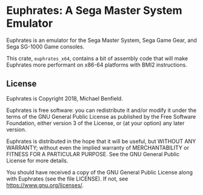 # Euphrates: A Sega Master System Emulator

Euphrates is an emulator for the Sega Master System, Sega Game Gear, and
Sega SG-1000 Game consoles.

This crate, `euphrates_x64`, contains a bit of assembly code that will make
Euphrates more performant on x86-64 platforms with BMI2 instructions.

## License

Euphrates is Copyright 2018, Michael Benfield.

Euphrates is free software: you can redistribute it and/or modify it under the
terms of the GNU General Public License as published by the Free Software
Foundation, either version 3 of the License, or (at your option) any later
version.

Euphrates is distributed in the hope that it will be useful, but WITHOUT ANY
WARRANTY; without even the implied warranty of MERCHANTABILITY or FITNESS FOR A
PARTICULAR PURPOSE. See the GNU General Public License for more details.

You should have received a copy of the GNU General Public License along with
Euphrates (see the file LICENSE). If not, see <https://www.gnu.org/licenses/>.
